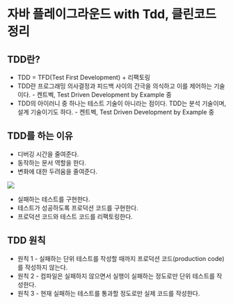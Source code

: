 # 자바 플레이그라운드 with Tdd, 클린코드 정리

## TDD란?
 - TDD = TFD(Test First Development) + 리팩토링
 - TDD란 프로그래밍 의사결정과 피드백 사이의 간극을 의식하고 이를 제어하는 기술이다. - 켄트벡, Test Driven Development by Example 중
 - TDD의 아이러니 중 하나는 테스트 기술이 아니라는 점이다. TDD는 분석 기술이며, 설계 기술이기도 하다. - 켄트벡, Test Driven Development by Example 중

## TDD를 하는 이유
 - 디버깅 시간을 줄여준다.
 - 동작하는 문서 역할을 한다.
 - 변화에 대한 두려움을 줄여준다.

![](https://articles.tbscg.com/wp-content/uploads/2015/11/tdd-cycle.png)

 - 실패하는 테스트를 구현한다.
 - 테스트가 성공하도록 프로덕션 코드를 구현한다.
 - 프로덕션 코드와 테스트 코드를 리팩토링한다.

## TDD 원칙
 - 원칙 1 - 실패하는 단위 테스트를 작성할 때까지 프로덕션 코드(production code)를 작성하지 않는다.
 - 원칙 2 - 컴파일은 실패하지 않으면서 실행이 실패하는 정도로만 단위 테스트를 작성한다.
 - 원칙 3 - 현재 실패하는 테스트를 통과할 정도로만 실제 코드를 작성한다.
